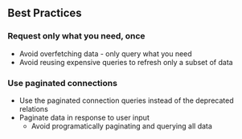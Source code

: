 ## Best Practices

### Request only what you need, once
- Avoid overfetching data - only query what you need
- Avoid reusing expensive queries to refresh only a subset of data

### Use paginated connections
- Use the paginated connection queries instead of the deprecated relations
- Paginate data in response to user input
  - Avoid programatically paginating and querying all data
